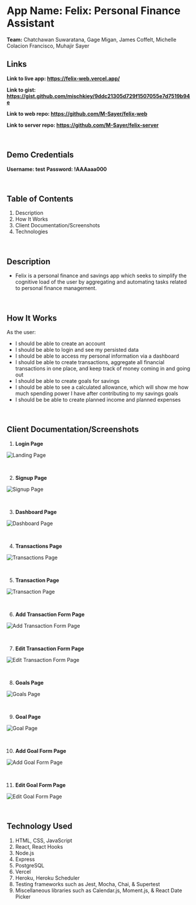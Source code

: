 # App Name: Felix: Personal Finance Assistant
**Team:** Chatchawan Suwaratana, Gage Migan, James Coffelt, Michelle Colacion Francisco, Muhajir Sayer

## Links
**Link to live app: https://felix-web.vercel.app/**

**Link to gist: https://gist.github.com/mischkiey/9ddc21305d729f1507055e7d7519b94e**

**Link to web repo: https://github.com/M-Sayer/felix-web**

**Link to server repo: https://github.com/M-Sayer/felix-server**

<p>&nbsp;</p>

## Demo Credentials
**Username: test**
**Password: !AAAaaa000**

<p>&nbsp;</p>

## Table of Contents
1. Description
2. How It Works
3. Client Documentation/Screenshots
4. Technologies

<p>&nbsp;</p>

## Description
* Felix is a personal finance and savings app which seeks to simplify the cognitive load of the user by aggregating and automating tasks related to personal finance management.

<p>&nbsp;</p>

## How It Works
As the user:

* I should be able to create an account
* I should be able to login and see my persisted data
* I should be able to access my personal information via a dashboard
* I should be able to create transactions, aggregate all financial transactions in one place, and keep track of money coming in and going out
* I should be able to create goals for savings
* I should be able to see a calculated allowance, which will show me how much spending power I have after contributing to my savings goals
* I should be be able to create planned income and planned expenses

<p>&nbsp;</p>

## Client Documentation/Screenshots

1. **Login Page**

![Landing Page](/images/login.png)

<p>&nbsp;</p>

2. **Signup Page**

![Signup Page](/images/signup.png)

<p>&nbsp;</p>

3. **Dashboard Page** 

![Dashboard Page](/images/dashboard.png)

<p>&nbsp;</p>

4. **Transactions Page**

![Transactions Page](/images/transactions.png)
 
<p>&nbsp;</p>

5. **Transaction Page**

![Transaction Page](/images/transaction.png)

<p>&nbsp;</p>

6. **Add Transaction Form Page**

![Add Transaction Form Page](/images/add-transaction-form.png)

<p>&nbsp;</p>

7. **Edit Transaction Form Page**

![Edit Transaction Form Page](/images/edit-transaction-form.png)

<p>&nbsp;</p>

8. **Goals Page**

![Goals Page](/images/goals.png)
 
<p>&nbsp;</p>

9. **Goal Page**

![Goal Page](/images/goal.png)

<p>&nbsp;</p>

10. **Add Goal Form Page**

![Add Goal Form Page](/images/add-goal-form.png)

<p>&nbsp;</p>

11. **Edit Goal Form Page**

![Edit Goal Form Page](/images/edit-goal-form.png)

<p>&nbsp;</p>

<!-- 12. **Alerts Page**
![Alerts Page](/images/alerts.png)

<p>&nbsp;</p>

13. **Landing Page**
![Landing Page](/images/landing.png)

<p>&nbsp;</p> -->

## Technology Used
1. HTML, CSS, JavaScript
2. React, React Hooks
3. Node.js
4. Express
5. PostgreSQL
6. Vercel
7. Heroku, Heroku Scheduler
8. Testing frameworks such as Jest, Mocha, Chai, & Supertest
9. Miscellaneous libraries such as Calendar.js, Moment.js, & React Date Picker
